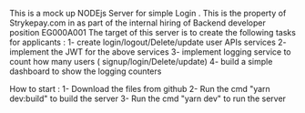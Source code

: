 This is a mock up NODEjs Server for simple Login .
This is the property of Strykepay.com in as part of the internal hiring of Backend developer position EG000A001
The target of this server is to create the following tasks for applicants : 
1- create login/logout/Delete/update user APIs services 
2- implement the JWT for the above services 
3- implement logging service to count how many users ( signup/login/Delete/update)
4- build a simple dashboard to show the logging counters 

How to start :
1- Download the files from github 
2- Run the cmd "yarn dev:build" to build the server 
3- Run the cmd "yarn dev" to run the server


